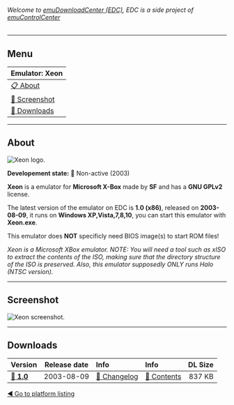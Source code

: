###### Welcome to [emuDownloadCenter (EDC)](https://github.com/PhoenixInteractiveNL/emuDownloadCenter/wiki/), EDC is a side project of [emuControlCenter](https://github.com/PhoenixInteractiveNL/emuControlCenter/wiki/)
***
## Menu
| **Emulator: Xeon** |
|:---------|
| [:clipboard: About](#about) |
| [:sunrise: Screenshot](#screenshot) |
| [:floppy_disk: Downloads](#downloads) |
***
## About
![](https://github.com/PhoenixInteractiveNL/emuDownloadCenter/wiki/images_emulator/xeon_logo_200.jpg "Xeon logo.")

**Developement state:** :red_circle: Non-active (2003)

**Xeon** is a emulator for **Microsoft X-Box** made by **SF** and has a **GNU GPLv2** license.

The latest version of the emulator on EDC is **1.0 (x86)**, released on **2003-08-09**, it runs on **Windows XP,Vista,7,8,10**, you can start this emulator with **Xeon.exe**.

This emulator does **NOT** specificly need BIOS image(s) to start ROM files!

_Xeon is a Microsoft XBox emulator. NOTE: You will need a tool such as xISO to extract the contents of the ISO, making sure that the directory structure of the ISO is preserved. Also, this emulator supposedly ONLY runs Halo (NTSC version)._
***
## Screenshot
![](https://raw.githubusercontent.com/PhoenixInteractiveNL/emuDownloadCenter/master/hooks/xeon/emulator_screenshot_01.jpg "Xeon screenshot.")
***
## Downloads
| Version  | Release date  | Info       | Info       | DL Size    |
|:---------|:-------------:|:-----------|:-----------|-----------:|
| [:floppy_disk: **1.0**](https://github.com/PhoenixInteractiveNL/edc-repo0006/raw/master/xeon/1.0.7z) | 2003-08-09 | [:page_facing_up: Changelog](https://github.com/PhoenixInteractiveNL/edc-repo0006/blob/master/xeon/1.0_changelog.txt) | [:mag_right: Contents](https://github.com/PhoenixInteractiveNL/edc-repo0006/blob/master/xeon/1.0_contents.txt) | 837 KB |

[:arrow_backward: Go to platform listing](https://github.com/PhoenixInteractiveNL/emuDownloadCenter/wiki/EDC-Platform-List)
